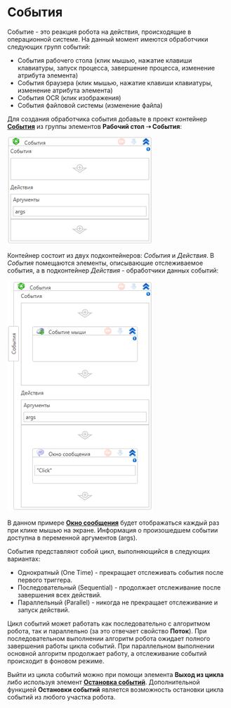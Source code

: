 # События

Событие - это реакция робота на действия, происходящие в операционной системе. На данный момент имеются обработчики следующих групп событий:

* События рабочего стола (клик мышью, нажатие клавиши клавиатуры, запуск процесса, завершение процесса, изменение атрибута элемента)
* События браузера (клик мышью, нажатие клавиши клавиатуры, изменение атрибута элемента)
* События OCR (клик изображения)
* События файловой системы (изменение файла)

Для создания обработчика события добавьте в проект контейнер [**События**](https://docs.primo-rpa.ru/primo-rpa/g_elements/el_basic/els_desktop/els_events/el_events) из группы элементов **Рабочий стол ➝ События**:

![](<../../.gitbook/assets/image (99).png>)

Контейнер состоит из двух подконтейнеров: *События* и *Действия*. В *События* помещаются элементы, описывающие отслеживаемое события, а в подконтейнер *Действия* - обработчики данных событий:

![](<../../.gitbook/assets/image (156).png>)

В данном примере [**Окно сообщения**](https://docs.primo-rpa.ru/primo-rpa/g_elements/osnovnye-elementy/els_dialogs/el_dialogs_message) будет отображаться каждый раз при клике мышью на экране. Информация о произошедшем событии доступна в переменной аргументов (args).

События представляют собой цикл, выполняющийся в следующих вариантах:

* Однократный (One Time) - прекращает отслеживать события после первого триггера.
* Последовательный (Sequential) - продолжает отслеживание после завершения всех действий.
* Параллельный (Parallel) - никогда не прекращает отслеживание и запуск действий.

Цикл событий может работать как последовательно с алгоритмом робота, так и параллельно (за это отвечает свойство **Поток**). При последовательном выполнении алгоритм робота ожидает полного завершения работы цикла событий. При параллельном выполнении основной алгоритм продолжает работу, а отслеживание событий происходит в фоновом режиме.

Выйти из цикла событий можно при помощи элемента **Выход из цикла** либо используя элемент [**Остановка событий**](https://docs.primo-rpa.ru/primo-rpa/g_elements/osnovnye-elementy/els_desktop/els_events/el_triggerscopebreak). Дополнительной функцией **Остановки событий** является возможность остановки цикла событий из любого участка робота.
